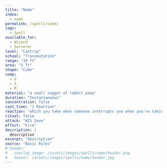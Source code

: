 ```yaml
---
title: "Name"
index:
  - name
permalink: /spells/name/
tags:
  - Spell
available_for:
  - Wizard
  - Sorcerer
level: "Cantrip"
school: "Transmutation"
range: "30 ft"
area: "5 ft"
shape: "Cube"
comp:
  - V
  - S
  - M
material: "a small nugget of rabbit poop"
duration: "Instantaneous"
concentration: false
cast_time: "1 Reaction"
reaction: "which you take when someone interrupts you when you're taking a dump"
ritual: false
attack: "WIS Save"
effect: "Fire"
description: |
  description
excerpt: "description"
source: "Basic Rules"
# header:
#   overlay_image: /assets/images/spells/name/header.png
#   teaser: /assets/images/spells/name/header.jpg
---
```

